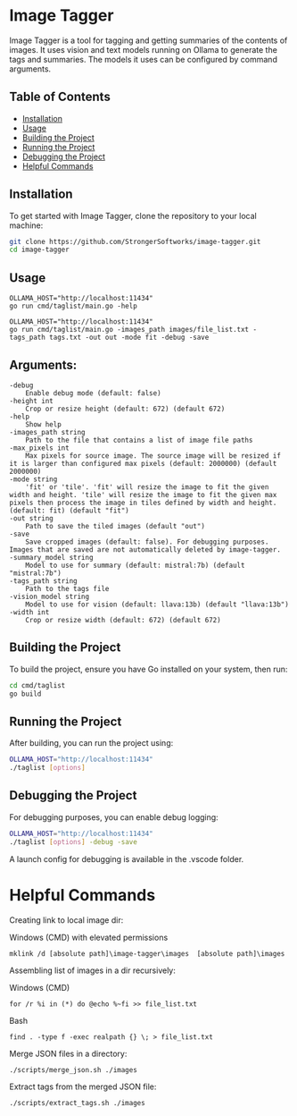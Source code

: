 # Image Tagger

Image Tagger is a tool for tagging and getting summaries of the contents of images. It uses vision and text models running on Ollama to generate the tags and summaries. The models it uses can be configured by command arguments.

## Table of Contents

- [Installation](#installation)
- [Usage](#usage)
- [Building the Project](#building-the-project)
- [Running the Project](#running-the-project)
- [Debugging the Project](#debugging-the-project)
- [Helpful Commands](#helpful-commands)

## Installation

To get started with Image Tagger, clone the repository to your local machine:

```bash
git clone https://github.com/StrongerSoftworks/image-tagger.git
cd image-tagger
```

## Usage

```
OLLAMA_HOST="http://localhost:11434"
go run cmd/taglist/main.go -help
```

```
OLLAMA_HOST="http://localhost:11434"
go run cmd/taglist/main.go -images_path images/file_list.txt -tags_path tags.txt -out out -mode fit -debug -save
```

## Arguments:

    -debug
        Enable debug mode (default: false)
    -height int
        Crop or resize height (default: 672) (default 672)
    -help
        Show help
    -images_path string
        Path to the file that contains a list of image file paths
    -max_pixels int
        Max pixels for source image. The source image will be resized if it is larger than configured max pixels (default: 2000000) (default 2000000)
    -mode string
        'fit' or 'tile'. 'fit' will resize the image to fit the given width and height. 'tile' will resize the image to fit the given max pixels then process the image in tiles defined by width and height. (default: fit) (default "fit")
    -out string
        Path to save the tiled images (default "out")
    -save
        Save cropped images (default: false). For debugging purposes. Images that are saved are not automatically deleted by image-tagger.
    -summary_model string
        Model to use for summary (default: mistral:7b) (default "mistral:7b")
    -tags_path string
        Path to the tags file
    -vision_model string
        Model to use for vision (default: llava:13b) (default "llava:13b")
    -width int
        Crop or resize width (default: 672) (default 672)

## Building the Project

To build the project, ensure you have Go installed on your system, then run:

```bash
cd cmd/taglist
go build
```

## Running the Project

After building, you can run the project using:

```bash
OLLAMA_HOST="http://localhost:11434"
./taglist [options]
```

## Debugging the Project

For debugging purposes, you can enable debug logging:

```bash
OLLAMA_HOST="http://localhost:11434"
./taglist [options] -debug -save
```

A launch config for debugging is available in the .vscode folder.

# Helpful Commands

Creating link to local image dir:

Windows (CMD) with elevated permissions

```
mklink /d [absolute path]\image-tagger\images  [absolute path]\images
```

Assembling list of images in a dir recursively:

Windows (CMD)

```
for /r %i in (*) do @echo %~fi >> file_list.txt
```

Bash

```
find . -type f -exec realpath {} \; > file_list.txt
```

Merge JSON files in a directory:

```
./scripts/merge_json.sh ./images
```

Extract tags from the merged JSON file:

```
./scripts/extract_tags.sh ./images
```
